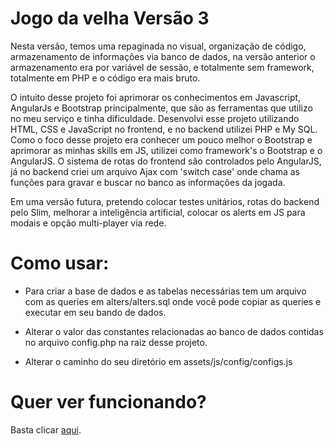 # Jogo da velha Versão 3
Nesta versão, temos uma repaginada no visual, organização de código, armazenamento de informações via banco de dados, na versão anterior o armazenamento era por variável de sessão, 
e totalmente sem framework, totalmente em PHP e o código era mais bruto.

O intuito desse projeto foi aprimorar os conhecimentos em Javascript, AngularJs e Bootstrap principalmente, que são as ferramentas que utilizo no meu serviço e tinha dificuldade. 
Desenvolvi esse projeto utilizando HTML, CSS e JavaScript no frontend, e no backend utilizei PHP e My SQL. Como o foco desse projeto era conhecer um pouco melhor o Bootstrap e 
aprimorar as minhas skills em JS, utilizei como framework's o Bootstrap e o AngularJS. O sistema de rotas do frontend são controlados pelo AngularJS, já no backend criei um arquivo 
Ajax com 'switch case' onde chama as funções para gravar e buscar no banco as informações da jogada.

Em uma versão futura, pretendo colocar testes unitários, rotas do backend pelo Slim, melhorar a inteligência artificial, colocar os alerts em JS para modais e opção multi-player 
via rede.

# Como usar:
- Para criar a base de dados e as tabelas necessárias tem um arquivo com as queries em alters/alters.sql onde você pode copiar as queries e executar em seu bando de dados.

- Alterar o valor das constantes relacionadas ao banco de dados contidas no arquivo config.php na raiz desse projeto.

- Alterar o caminho do seu diretório em assets/js/config/configs.js

# Quer ver funcionando?
Basta clicar <a target="_blank" href="http://tictactoe.jhonhenkel.kinghost.net/">aqui</a>.
